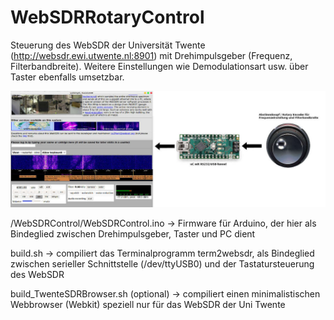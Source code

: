 # WebSDRRotaryControl

Steuerung des WebSDR der Universität Twente (http://websdr.ewi.utwente.nl:8901) mit Drehimpulsgeber (Frequenz, Filterbandbreite). Weitere Einstellungen wie Demodulationsart usw. über Taster ebenfalls umsetzbar.

![titel](https://github.com/BM45/WebSDRRotaryControl/blob/master/pics4www/titel.jpg)

/WebSDRControl/WebSDRControl.ino -> Firmware für Arduino, der hier als Bindeglied zwischen Drehimpulsgeber, Taster und PC dient

build.sh -> compiliert das Terminalprogramm term2websdr, als Bindeglied zwischen serieller Schnittstelle (/dev/ttyUSB0) und der Tastatursteuerung des WebSDR

build_TwenteSDRBrowser.sh (optional) -> compiliert einen minimalistischen Webbrowser (Webkit) speziell nur für das WebSDR der Uni Twente 
